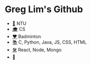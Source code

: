 # Greg Lim's Github
- [🏫](## "University") NTU
- [🎓](## "Degree") CS
- [♥](## "Hobby/Intrest") Badminton
- [📚](## "Langueges") C, Python, Java, JS, CSS, HTML
- [🛠](## "Technologies") React, Node, Mongo
- 📖 
